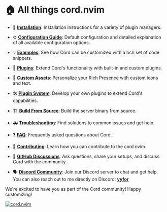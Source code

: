 # 🏠 All things cord.nvim

- 🚀 **[Installation](../../README.md#-installation)**: Installation instructions for a variety of plugin managers.
- ⚙️ **[Configuration Guide](./Configuration.md)**: Default configuration and detailed explanation of all available configuration options.
- 💡 **[Examples](./Examples.md)**: See how Cord can be customized with a rich set of code snippets.

- 🔌 **[Plugins](./Plugins.md)**: Extend Cord's functionality with built-in and custom plugins.
- 🎨 **[Custom Assets](./Assets.md)**: Personalize your Rich Presence with custom icons and text.
- 🛠️ **[Plugin System](./Plugin-System.md)**: Develop your own plugins to extend Cord's capabilities.

- 🏗️ **[Build From Source](./Build.md)**: Build the server binary from source.
- 🚑 **[Troubleshooting](./Troubleshooting.md)**: Find solutions to common issues and get help.
- ❓ **[FAQ](./FAQ.md)**: Frequently asked questions about Cord.
- 🤝 **[Contributing](./Contributing.md)**:  Learn how you can contribute to the cord.nvim.

- 💬 **[GitHub Discussions](https://github.com/vyfor/cord.nvim/discussions)**: Ask questions, share your setups, and discuss Cord with the community.
- 🗣️ **[Discord Community](https://discord.gg/q9rC4bjCHv)**: Join our Discord server to chat and get help. You can also reach out to me directly on Discord: <a href="https://discord.com/users/446729269872427018">**vyfor**</a>

We're excited to have you as part of the Cord community! Happy customizing!

<div><a href="https://discord.gg/q9rC4bjCHv"><img src="https://discord.com/api/guilds/1322899307925602366/widget.png?style=banner3" alt="cord.nvim"/></a></div>
